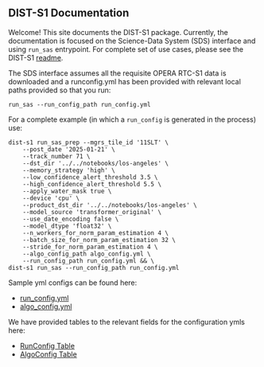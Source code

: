 ## DIST-S1 Documentation

Welcome! This site documents the DIST-S1 package. Currently, the documentation is focused on the Science-Data System (SDS) interface and using `run_sas` entrypoint. For complete set of use cases, please see the DIST-S1 [readme](https://github.com/opera-adt/dist-s1).

The SDS interface assumes all the requisite OPERA RTC-S1 data is downloaded and a runconfig.yml has been provided with relevant local paths provided so that you run:
```
run_sas --run_config_path run_config.yml
```
For a complete example (in which a `run_config` is generated in the process) use:
```
dist-s1 run_sas_prep --mgrs_tile_id '11SLT' \
    --post_date '2025-01-21' \
    --track_number 71 \
    --dst_dir '../../notebooks/los-angeles' \
    --memory_strategy 'high' \
    --low_confidence_alert_threshold 3.5 \
    --high_confidence_alert_threshold 5.5 \
    --apply_water_mask true \
    --device 'cpu' \
    --product_dst_dir '../../notebooks/los-angeles' \
    --model_source 'transformer_original' \
    --use_date_encoding false \
    --model_dtype 'float32' \
    --n_workers_for_norm_param_estimation 4 \
    --batch_size_for_norm_param_estimation 32 \
    --stride_for_norm_param_estimation 4 \
    --algo_config_path algo_config.yml \
    --run_config_path run_config.yml && \
dist-s1 run_sas --run_config_path run_config.yml
```
Sample yml configs can be found here:

- [run_config.yml](https://github.com/opera-adt/dist-s1/blob/dev/examples/no_confirmation/_run_config.yml)
- [algo_config.yml](https://github.com/opera-adt/dist-s1/blob/dev/examples/no_confirmation/_algo_config.yml)

We have provided tables to the relevant fields for the configuration ymls here:

- [RunConfig Table](config/runconfig.md)
- [AlgoConfig Table](config/algoconfig.md)